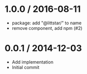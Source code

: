 
1.0.0 / 2016-08-11
==================

  * package: add "@littstar/" to name
  * remove component, add npm (#2)

0.0.1 / 2014-12-03
==================

  * Add implementation
  * Initial commit
